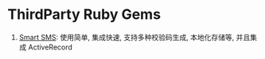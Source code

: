 ThirdParty Ruby Gems
====================

1. [Smart SMS](smart_sms): 使用简单, 集成快速, 支持多种校验码生成, 本地化存储等, 并且集成 ActiveRecord
